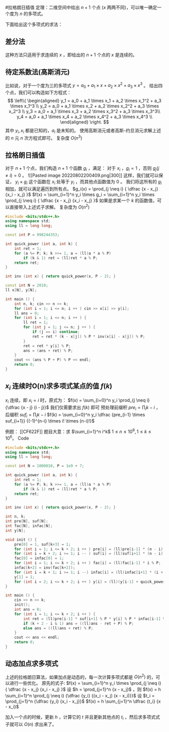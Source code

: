 #拉格朗日插值 
定理：二维空间中给出 $n+1$ 个点 ($x$ 两两不同)，可以唯一确定一个度为 $n$ 的多项式。

下面给出这个多项式的求法：
## 差分法
这种方法只适用于求连续的 $x$ ，即给出的 $n+1$ 个点的 $x$ 是连续的。

## 待定系数法(高斯消元)
比如说，对于一个度为三的多项式 $y = a_0 + a_1 \times x + a_2 \times x^2 + a_3 \times x^3$ 。
给出四个点，我们可以构造如下方程式：
$$
\left\{
\begin{aligned}
y_1 = a_0 + a_1 \times x_1 + a_2 \times x_1^2 + a_3 \times x_1^3 \\ 
y_2 = a_0 + a_1 \times x_2 + a_2 \times x_2^2 + a_3 \times x_2^3 \\
y_3 = a_0 + a_1 \times x_3 + a_2 \times x_3^2 + a_3 \times x_3^3\\
y_4 = a_0 + a_1 \times x_4 + a_2 \times x_4^2 + a_3 \times x_4^3 \\
\end{aligned}
\right.
$$
其中 $y_i, x_i$ 都是已知的，$a_i$ 是未知的。
使用高斯消元或者高斯-约旦消元求解上述的 $n$ 元 $n$ 次方程式即可。
复杂度 $O(n^3)$

## 拉格朗日插值
对于 $n + 1$ 个点，我们构造 $n + 1$ 个函数 $g_i$ ，满足：
对于 $x_i$ ，$g_i = 1$ ，否则 $g_j(j \neq i) = 0$ 。
![[Pasted image 20220802200409.png|300]]
这样，我们就可以保证， $y_i \times g_i$ 这个函数在 $x_i$ 处等于 $y_i$ ，而其他点函数值为 $0$ 。
我们将这所有的 $g_i$ 相加，就可以满足遍历到所有点。
$g_i(x) = \prod_{j \neq i} { \dfrac {x - x_j} {x_i - x_j} }$
$f(x) = \sum_{i=1}^n y_i \times g_i = \sum_{i=1}^n y_i \times \prod_{j \neq i} { \dfrac {x - x_j} {x_i - x_j} }$
如果是求某一个 $k$ 的函数值，可以直接带入上述式子求解。
复杂度为 $O(n^2)$ 

```c++
#include <bits/stdc++.h>
using namespace std;
using ll = long long;

const int P = 998244353;

int quick_power (int a, int k) {
    int ret = 1;
    for (a %= P; k; k >>= 1, a = (ll)a * a % P)
        if (k & 1) ret = (ll)ret * a % P;
    return ret;
}

int inv (int x) { return quick_power(x, P - 2); }

const int N = 2010;
ll x[N], y[N];

int main () {
    int n, k; cin >> n >> k;
    for (int i = 1; i <= n; i ++ ) cin >> x[i] >> y[i];
    ll ans = 0;
    for (int i = 1; i <= n; i ++ ) {
        ll ret = 1;
        for (int j = 1; j <= n; j ++ ) {
            if (j == i) continue;
            ret = ret * (k - x[j]) % P * inv(x[i] - x[j]) % P;
        }
        ret = ret * y[i] % P;
        ans = (ans + ret) % P;
    }
    cout << (ans % P + P) % P << endl;
    return 0;
}
```

## $x_i$ 连续时O(n)求多项式某点的值 $f(k)$
$x_i$ 连续，即 $x_i = i$ 时，原式为：
$f(x) = \sum_{i=0}^n y_i \prod_{j \neq i} {\dfrac {x - j} {i - j}}$ 
我们仅需要求出 $f(k)$ 即可
预处理前缀积 $pre_i = \prod_i k - i$ ，后缀积 $suf_i = \prod_i {k - i}$ 
$f(k) = \sum_{i=0}^n y_i \dfrac {pre_{i-1} \times suf_{i+1}} {(-1)^{n-i} \times i! \times (n-i)!}$

例题： [[CF622F]]
题目大意：求 $\sum_{i=1}^n i^k$ $1 \le n \le 10^9, 1 \le k \le 10^6$。
Code
```c++
#include <bits/stdc++.h>
using namespace std;
using ll = long long;

const int N = 1000010, P = 1e9 + 7;

int quick_power (int a, int k) {
    int ret = 1;
    for (a %= P; k; k >>= 1, a = (ll)a * a % P)
        if (k & 1) ret = (ll)ret * a % P;
    return ret;
}

int inv (int x) { return quick_power(x, P - 2); }

int n, k;
int pre[N], suf[N];
int fac[N], infac[N];
int y[N];

void init () {
    pre[0] = 1, suf[k+3] = 1;
    for (int i = 1; i <= k + 2; i ++ ) pre[i] = (ll)pre[i-1] * (n - i) % P;
    for (int i = k + 2; i >= 1; i -- ) suf[i] = (ll)suf[i+1] * (n - i) % P;
    fac[0] = infac[0] = 1;
    for (int i = 1; i <= k + 2; i ++ ) fac[i] = (ll)fac[i-1] * i % P;
    infac[k+2] = inv(fac[k+2]);
    for (int i = k + 1; i >= 1; i --) infac[i] = (ll)infac[i+1] * (i + 1) % P;
    y[1] = 1;
    for (int i = 2; i <= k + 2; i ++ ) y[i] = (ll)(y[i-1] + quick_power(i, k)) % P; // sum i^k
}

int main () {
    cin >> n >> k;
    init();
    int ans = 0;
    for (int i = 1; i <= k + 2; i ++ ) {
        int ret = (ll)pre[i-1] * suf[i+1] % P * y[i] % P * infac[i-1] % P * infac[k+2-i] % P;
        if (k + 2 - i & 1) ans = ((ll)ans - ret + P) % P;
        else ans = ((ll)ans + ret) % P;
    }
    cout << ans << endl;
    return 0;
}
```

## 动态加点求多项式
上述的拉格朗日算法，如果加点是动态的，每一次计算多项式都是 $O(n^2)$ 的，可以进行一些优化。
原先的式子:
$f(x) = \sum_{i=1}^n y_i \times \prod_{j \neq i} { \dfrac {x - x_j} {x_i - x_j} }$ 
设 $h = \prod_{j=1}^n {x - x_j}$ ，则
$f(x) = h \sum_{i=1}^n \prod_{j \neq i} {\dfrac {y_i} {(x_i - x_j) (x - x_i)}}$
设 $t_i = \prod_{j=1}^n {\dfrac {y_i} {x_i - x_j}}$
$f(x) = h \sum_{j=1}^n \dfrac {t_i} {x - x_i}$ 

加入一个点的时候，更新 $h$ ，计算它的 $t$ 并且更新其他点的 $t_i$ ，然后求多项式式子就可以 $O(n)$ 求出来了。
